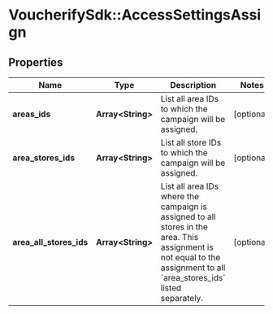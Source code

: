 # VoucherifySdk::AccessSettingsAssign

## Properties

| Name | Type | Description | Notes |
| ---- | ---- | ----------- | ----- |
| **areas_ids** | **Array&lt;String&gt;** | List all area IDs to which the campaign will be assigned. | [optional] |
| **area_stores_ids** | **Array&lt;String&gt;** | List all store IDs to which the campaign will be assigned. | [optional] |
| **area_all_stores_ids** | **Array&lt;String&gt;** | List all area IDs where the campaign is assigned to all stores in the area. This assignment is not equal to the assignment to all &#x60;area_stores_ids&#x60; listed separately. | [optional] |


